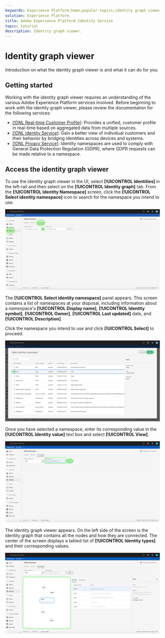 ```yaml
---
keywords: Experience Platform;home;popular topics;identity graph viewer;Identity graph viewer;graph viewer;Graph viewer;identity namespace;Identity namespace;identity;Identity;Identity service;identity service
solution: Experience Platform
title: Adobe Experience Platform Identity Service
topic: tutorial
description: Identity graph viewer. 
---
```


# Identity graph viewer

Introduction on what the identity graph viewer is and what it can do for you.

## Getting started

Working with the identity graph viewer requires an understanding of the various Adobe Experience Platform services involved. Before beginning to work with the identity graph viewer, please review the documentation for the following services:

- [[!DNL Real-time Customer Profile]](../profile/home.md): Provides a unified, customer profile in real-time based on aggregated data from multiple sources.
- [[!DNL Identity Service]](./home.md): Gain a better view of individual customers and their behavior by bridging identities across devices and systems.
- [[!DNL Privacy Service]](../privacy-service/home.md): Identity namespaces are used to comply with General Data Protection Regulation (GDPR), where GDPR requests can be made relative to a namespace.

## Access the identity graph viewer

To use the identity graph viewer in the UI, select **[!UICONTROL Identities]** in the left-rail and then select on the **[!UICONTROL Identity graph]** tab. From the **[!UICONTROL Identity Namespace]** screen, click the **[!UICONTROL Select identity namespace]** icon to search for the namespace you intend to use.

![](./images/identity-graph-viewer/identity-namespace.png)

The **[!UICONTROL Select identity namespace]** panel appears. This screen contains a list of namespaces at your disposal, including information about a namespace's **[!UICONTROL Display name]**, **[!UICONTROL Identity symbol]**, **[!UICONTROL Owner]**, **[!UICONTROL Last updated]** date, and **[!UICONTROL Description]**.

Click the namespace you intend to use and click **[!UICONTROL Select]** to proceed.

![](./images/identity-graph-viewer/select-identity-namespace.png)

Once you have selected a namespace, enter its corresponding value in the **[!UICONTROL Identity value]** text box and select **[!UICONTROL View]**.

![](./images/identity-graph-viewer/identity-value.png)

The identity graph viewer appears. On the left side of the screen is the identity graph that contains all the nodes and how they are connected. The center of the screen displays a tabled list of **[!UICONTROL Identity types]** and their corresponding values. 

![](./images/identity-graph-viewer/identity-graph-view.png)